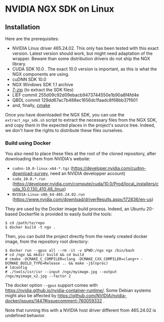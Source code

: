 # NVIDIA NGX SDK on Linux

## Installation

Here are the prerequisites:

* NVIDIA Linux driver 465.24.02. This only has been tested with this exact
  version.  Latest version should work, but might need adaptation of the
  wrapper. Beware than some distribution drivers do not ship the NGX library.
* CUDA SDK 10.0 . The exact 10.0 version is important, as this is what the NGX
  components are using.
* cuDNN SDK 10.0
* NGX Windows SDK 1.1 archive
* [7-zip](https://www.7-zip.org/) (to extract the SDK files)
* LIEF commit 255d09c92d09ebacb9473744550e1b90a8f4fd4e
* QBDL commit 129dd67ac7b488ec1656dc1faadc8f68bb37f601
* and, finally, [cmake](https://cmake.org/)

Once you have downloaded the NGX SDK, you can use the ``extract_ngx_sdk.sh`` script to
extract the necessary files from the NGX SDK, and copy them in the expected
places in the project's source tree. Indeed, we don't have the rights to
distribute these files ourselves.

### Build using Docker

You also need to place these files at the root of the cloned repository, after downloading them from NVIDIA's website:

* ``cudnn-10.0-linux-x64-*.tgz`` (https://developer.nvidia.com/cudnn-download-survey, need an NVIDIA developper account)
* ``cuda_10.0.*.run`` (https://developer.nvidia.com/compute/cuda/10.0/Prod/local_installers/cuda_10.0.130_410.48_linux)
* ``NVIDIA-Linux-x86_64-465.24.02.run`` (https://www.nvidia.com/download/driverResults.aspx/172836/en-us)

They are used by the Docker image build process. Indeed, an Ubuntu 20-based
Dockerfile is provided to easily build the tools:

```
$ cd /path/to/repo
$ docker build -t ngx .
```

Then, you can build the project directly from the newly created docker image,
from the repository root directory:

```
$ docker run --gpus all --rm -it -v $PWD:/ngx ngx /bin/bash
# cd /ngx && mkdir build && cd build
# cmake -DCMAKE_C_COMPILER=clang -DCMAKE_CXX_COMPILER=clang++ -DCMAKE_BUILD_TYPE=Release .. && make -j$(nproc)
# ldconfig
# ./tools/isr/isr --input /ngx/myimage.jpg --output /ngx/myimage_x2.jpg --factor 2
```

The docker option ``--gpus`` support comes with
https://nvidia.github.io/nvidia-container-runtime/. Some Debian systems might
also be affected by
https://github.com/NVIDIA/nvidia-docker/issues/1447#issuecomment-760059332 .

Note that running this with a NVIDIA host driver different from 465.24.02 is
undefined behavior.
